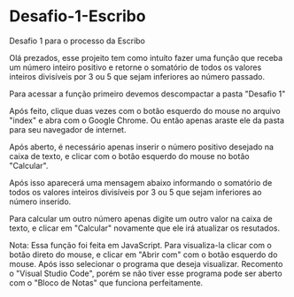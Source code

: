 # Desafio-1-Escribo
Desafio 1 para o processo da Escribo

Olá prezados, esse projeito tem como intuíto fazer uma função que receba um número inteiro positivo e retorne o somatório de todos os valores inteiros divisíveis por 3 ou 5 que sejam inferiores ao número passado.

Para acessar a função primeiro devemos descompactar a pasta "Desafio 1"

Após feito, clique duas vezes com o botão esquerdo do mouse no arquivo "index" e abra com o Google Chrome. Ou então apenas araste ele da pasta para seu navegador de internet.

Após aberto, é necessário apenas inserir o número positivo desejado na caixa de texto, e clicar com o botão esquerdo do mouse no botão "Calcular".

Após isso aparecerá uma mensagem abaixo informando o somatório de todos os valores inteiros divisíveis por 3 ou 5 que sejam inferiores ao número inserido.

Para calcular um outro número apenas digite um outro valor na caixa de texto, e clicar em "Calcular" novamente que ele irá atualizar os resutados.

Nota: Essa função foi feita em JavaScript. Para visualiza-la clicar com o botão direto do mouse, e clicar em "Abrir com" com o  botão esquerdo do mouse. Após isso selecionar o programa que deseja visualizar. Recomento o "Visual Studio Code", porém se não tiver esse programa pode ser aberto com o "Bloco de Notas" que funciona perfeitamente.

